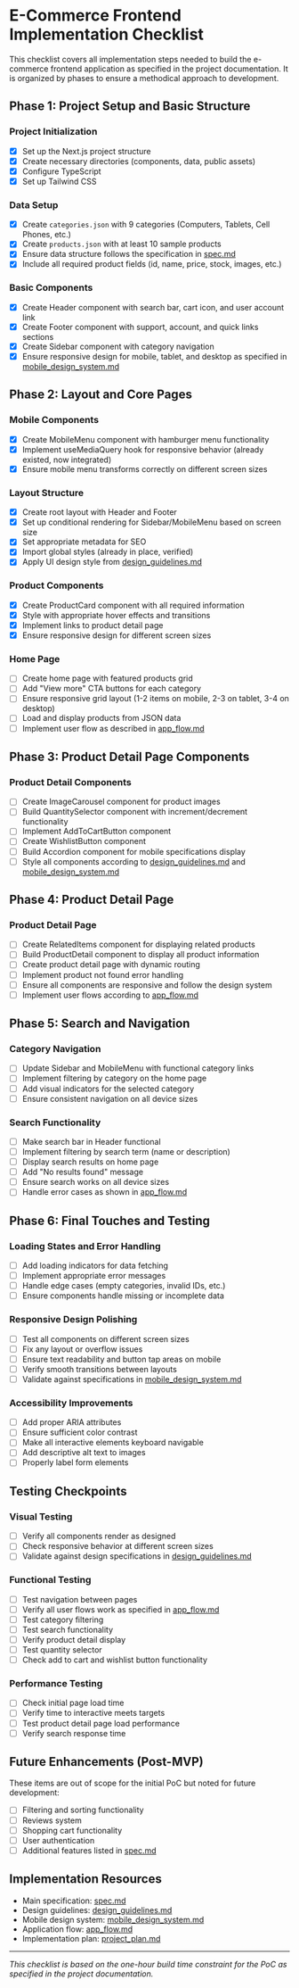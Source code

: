 # E-Commerce Frontend Implementation Checklist

This checklist covers all implementation steps needed to build the e-commerce frontend application as specified in the project documentation. It is organized by phases to ensure a methodical approach to development.

## Phase 1: Project Setup and Basic Structure

### Project Initialization
- [x] Set up the Next.js project structure
- [x] Create necessary directories (components, data, public assets)
- [x] Configure TypeScript
- [x] Set up Tailwind CSS

### Data Setup
- [x] Create `categories.json` with 9 categories (Computers, Tablets, Cell Phones, etc.)
- [x] Create `products.json` with at least 10 sample products
- [x] Ensure data structure follows the specification in [spec.md](./spec.md)
- [x] Include all required product fields (id, name, price, stock, images, etc.)

### Basic Components
- [x] Create Header component with search bar, cart icon, and user account link
- [x] Create Footer component with support, account, and quick links sections
- [x] Create Sidebar component with category navigation
- [x] Ensure responsive design for mobile, tablet, and desktop as specified in [mobile_design_system.md](./mobile_design_system.md)

## Phase 2: Layout and Core Pages

### Mobile Components
- [x] Create MobileMenu component with hamburger menu functionality
- [x] Implement useMediaQuery hook for responsive behavior (already existed, now integrated)
- [x] Ensure mobile menu transforms correctly on different screen sizes

### Layout Structure
- [x] Create root layout with Header and Footer
- [x] Set up conditional rendering for Sidebar/MobileMenu based on screen size
- [x] Set appropriate metadata for SEO
- [x] Import global styles (already in place, verified)
- [x] Apply UI design style from [design_guidelines.md](./design_guidelines.md)

### Product Components
- [x] Create ProductCard component with all required information
- [x] Style with appropriate hover effects and transitions
- [x] Implement links to product detail page
- [x] Ensure responsive design for different screen sizes

### Home Page
- [ ] Create home page with featured products grid
- [ ] Add "View more" CTA buttons for each category
- [ ] Ensure responsive grid layout (1-2 items on mobile, 2-3 on tablet, 3-4 on desktop)
- [ ] Load and display products from JSON data
- [ ] Implement user flow as described in [app_flow.md](./app_flow.md)

## Phase 3: Product Detail Page Components

### Product Detail Components
- [ ] Create ImageCarousel component for product images
- [ ] Build QuantitySelector component with increment/decrement functionality
- [ ] Implement AddToCartButton component
- [ ] Create WishlistButton component
- [ ] Build Accordion component for mobile specifications display
- [ ] Style all components according to [design_guidelines.md](./design_guidelines.md) and [mobile_design_system.md](./mobile_design_system.md)

## Phase 4: Product Detail Page

### Product Detail Page
- [ ] Create RelatedItems component for displaying related products
- [ ] Build ProductDetail component to display all product information
- [ ] Create product detail page with dynamic routing
- [ ] Implement product not found error handling
- [ ] Ensure all components are responsive and follow the design system
- [ ] Implement user flows according to [app_flow.md](./app_flow.md)

## Phase 5: Search and Navigation

### Category Navigation
- [ ] Update Sidebar and MobileMenu with functional category links
- [ ] Implement filtering by category on the home page
- [ ] Add visual indicators for the selected category
- [ ] Ensure consistent navigation on all device sizes

### Search Functionality
- [ ] Make search bar in Header functional
- [ ] Implement filtering by search term (name or description)
- [ ] Display search results on home page
- [ ] Add "No results found" message
- [ ] Ensure search works on all device sizes
- [ ] Handle error cases as shown in [app_flow.md](./app_flow.md)

## Phase 6: Final Touches and Testing

### Loading States and Error Handling
- [ ] Add loading indicators for data fetching
- [ ] Implement appropriate error messages
- [ ] Handle edge cases (empty categories, invalid IDs, etc.)
- [ ] Ensure components handle missing or incomplete data

### Responsive Design Polishing
- [ ] Test all components on different screen sizes
- [ ] Fix any layout or overflow issues
- [ ] Ensure text readability and button tap areas on mobile
- [ ] Verify smooth transitions between layouts
- [ ] Validate against specifications in [mobile_design_system.md](./mobile_design_system.md)

### Accessibility Improvements
- [ ] Add proper ARIA attributes
- [ ] Ensure sufficient color contrast
- [ ] Make all interactive elements keyboard navigable
- [ ] Add descriptive alt text to images
- [ ] Properly label form elements

## Testing Checkpoints

### Visual Testing
- [ ] Verify all components render as designed
- [ ] Check responsive behavior at different screen sizes
- [ ] Validate against design specifications in [design_guidelines.md](./design_guidelines.md)

### Functional Testing
- [ ] Test navigation between pages
- [ ] Verify all user flows work as specified in [app_flow.md](./app_flow.md)
- [ ] Test category filtering
- [ ] Test search functionality
- [ ] Verify product detail display
- [ ] Test quantity selector
- [ ] Check add to cart and wishlist button functionality

### Performance Testing
- [ ] Check initial page load time
- [ ] Verify time to interactive meets targets
- [ ] Test product detail page load performance
- [ ] Verify search response time

## Future Enhancements (Post-MVP)

These items are out of scope for the initial PoC but noted for future development:
- [ ] Filtering and sorting functionality
- [ ] Reviews system
- [ ] Shopping cart functionality
- [ ] User authentication
- [ ] Additional features listed in [spec.md](./spec.md)

## Implementation Resources

- Main specification: [spec.md](./spec.md)
- Design guidelines: [design_guidelines.md](./design_guidelines.md)
- Mobile design system: [mobile_design_system.md](./mobile_design_system.md)
- Application flow: [app_flow.md](./app_flow.md)
- Implementation plan: [project_plan.md](./project_plan.md)

---

*This checklist is based on the one-hour build time constraint for the PoC as specified in the project documentation.*
